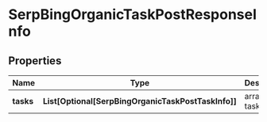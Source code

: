 # SerpBingOrganicTaskPostResponseInfo


## Properties

| Name | Type | Description | Notes |
|------------ | ------------- | ------------- | -------------|
**tasks** | **List[Optional[SerpBingOrganicTaskPostTaskInfo]]** | array of tasks |[optional]|